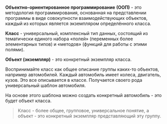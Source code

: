 **Объектно-ориентированное программирование** **(ООП)** - это методология программирования, основанная на представлении программы в виде совокупности взаимодействующих объектов, каждый из которых является экземпляром определённого класса.

**Класс** - универсальный, комплексный тип данных, состоящий из тематически единого набора «полей» (переменных более элементарных типов) и «методов» (функций для работы с этими полями).

**Объект (экземпляр)** - это конкретный экземпляр класса.

Воспринимайте класс как общее описание группы каких-то объектов, например автомобилей. Каждый автомобиль имеет колеса, двигатель, кузов. Это все описывается в классе. Получается своего рода универсальный шаблон автомобиля.

На основе этого шаблона можно создать конкретный автомобиль - это будет объект класса.

> Класс - более общее, групповое, универсальное понятие, а объект - это конкретный экземпляр представляющий эту группу.